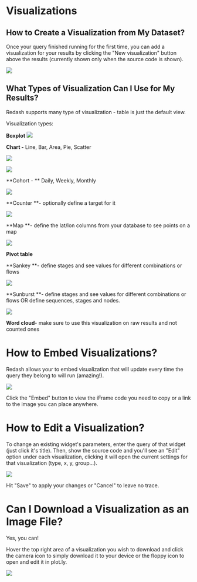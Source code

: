 # Visualizations

## <a name="create_new_viz"></a>How to Create a Visualization from My Dataset?

Once your query finished running for the first time, you can add a visualization for your results by clicking the "New visualization" button above the results (currently shown only when the source code is shown).

![](../assets/add_new_vis.png)

## <a name="viz_types"></a> What Types of Visualization Can I Use for My Results?

Redash supports many type of visualization - table is just the default view.

Visualization types:

**Boxplot**
![](../assets/visualization_examples/boxplot.png)

**Chart -** Line, Bar, Area, Pie, Scatter

![](../assets/visualization_examples/chart.png)

![](../assets/visualization_examples/pie_chart.png)

**Cohort - ** Daily, Weekly, Monthly

![](../assets/visualization_examples/cohort.png)

**Counter **- optionally define a target for it

![](../assets/visualization_examples/counter.png)

**Map **- define the lat/lon columns from your database to see points on a map

![](../assets/visualization_examples/map.png)

**Pivot table**

**Sankey **- define stages and see values for different combinations or flows

![](../assets/visualization_examples/Sankey.png)

**Sunburst **- define stages and see values for different combinations or flows OR define sequences, stages and nodes.

![](../assets/visualization_examples/Sunburst.png)

**Word cloud**- make sure to use this visualization on raw results and not counted ones

# <a name="embed_viz"></a> How to Embed Visualizations?

Redash allows your to embed visualization that will update every time the query they belong to will run (amazing!).

![](../assets/embed_viz.png)

Click the "Embed" button to view the iFrame code you need to copy or a link to the image you can place anywhere.

# <a name="edit_viz"></a>How to Edit a Visualization?

To change an existing widget's parameters, enter the query of that widget (just click it's title). Then, show the source code and you'll see an "Edit" option under each visualization, clicking it will open the current settings for that visualization (type, x, y, group...).

![](../assets/visualization_examples/edit_viz.png)

Hit "Save" to apply your changes or "Cancel" to leave no trace.


# <a name="download_viz"></a> Can I Download a Visualization as an Image File?

Yes, you can!

Hover the top right area of a visualization you wish to download and click the camera icon to simply download it to your device or the floppy icon to open and edit it in plot.ly.

![](../assets/download_viz.png)
